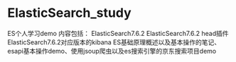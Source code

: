 # ElasticSearch_study
ES个人学习demo
内容包括：
ElasticSearch7.6.2
ElasticSearch7.6.2 head插件
ElasticSearch7.6.2对应版本的kibana
ES基础原理概述以及基本操作的笔记、esapi基本操作demo、使用jsoup爬虫以及es搜索引擎的京东搜索项目demo
